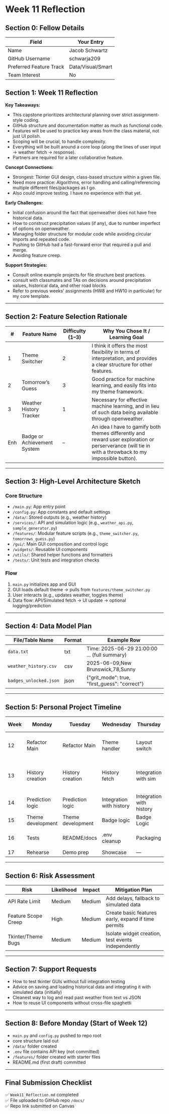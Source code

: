 # Week 11 Reflection

## Section 0: Fellow Details

| Field                   | Your Entry                 |
|-------------------------|----------------------------|
| Name                    | Jacob Schwartz             |
| GitHub Username         | schwarja209                |
| Preferred Feature Track | Data/Visual/Smart          |
| Team Interest           | No                         |


## Section 1: Week 11 Reflection

**Key Takeaways:**
- This capstone prioritizes architectural planning over strict assignment-style coding.
- GitHub structure and documentation matter as much as functional code.
- Features will be used to practice key areas from the class material, not just UI polish.
- Scoping will be crucial, to handle complexity.
- Everything will be built around a core loop (along the lines of user input → weather fetch → response).
- Partners are required for a later collaborative feature.

**Concept Connections:**
- Strongest: Tkinter GUI design, class-based structure within a given file.
- Need more practice: Algorithms, error handling and calling/referencing multiple different files/packages as I go.
- Also could improve testing.  I have no experience with that yet.

**Early Challenges:**
- Initial confusion around the fact that openweather does not have free historical data.
- How to construct precipitation values (if any), due to number imperfect of options on openweather.
- Managing folder structure for modular code while avoiding circular imports and repeated code.
- Pushing to GitHub had a fast-forward error that required a pull and merge.
- Avoiding feature creep.

**Support Strategies:**
- Consult online example projects for file structure best practices.
- consult with classmates and TAs on decisions around precipitation values, historical data, and other road blocks
- Refer to previous weeks' assignments (HW8 and HW10 in particular) for my core template.

---

## Section 2: Feature Selection Rationale

| # | Feature Name          | Difficulty (1–3) | Why You Chose It / Learning Goal |
|---|-----------------------|------------------|----------------------------------|
| 1 | Theme Switcher        | 2 | I think it offers the most flexibility in terms of interpretation, and provides a clear structure for other features. |
| 2 | Tomorrow’s Guess      | 3 | Good practice for machine learning, and easily fits into my theme framework. |
| 3 | Weather History Tracker | 1 | Necessary for effective machine learning, and in lieu of such data being available through openweather. |
| Enh | Badge or Achievement System | – | An idea I have to gamify both themes differently and reward user exploration or perserverance (will tie in with a throwback to my impossible button). |

---

## Section 3: High-Level Architecture Sketch

### Core Structure
- `/main.py`: App entry point
- `/config.py`: App constants and default settings
- `/data/`: Stored outputs (e.g., weather history)
- `/services/`: API and simulation logic (e.g., `weather_api.py`, `sample_generator.py`)
- `/features/`: Modular feature scripts (e.g., `theme_switcher.py`, `tomorrows_guess.py`)
- `/gui/`: Main GUI composition and control logic
- `/widgets/`: Reusable UI components
- `/utils/`: Shared helper functions and formatters
- `/tests/`: Unit tests and integration checks

### Flow
1. `main.py` initializes app and GUI
2. GUI loads default theme → pulls from `features/theme_switcher.py`
3. User interacts (e.g., updates weather, toggles theme)
4. Data flow: API/Simulated fetch → UI update → optional logging/prediction

---

## Section 4: Data Model Plan

| File/Table Name        | Format | Example Row                                   |
|------------------------|--------|----------------------------------------------|
| `data.txt`             | txt    | Time: 2025-06-29 21:00:00 ... (full summary) |
| `weather_history.csv`  | csv    | 2025-06-09,New Brunswick,78,Sunny            |
| `badges_unlocked.json` | json   | {"grit_mode": true, "first_guess": "correct"} |

---

## Section 5: Personal Project Timeline

| Week | Monday         | Tuesday        | Wednesday      | Thursday       | Key Milestone              |
|------|----------------|----------------|----------------|----------------|----------------------------|
| 12   | Refactor Main  | Refactor Main  | Theme handler  | Layout switch  | Refactored core app supports both UIs |
| 13   | History creation | History creation | History fetch | Integration with sim | Transition from simulated to historical data |
| 14   | Prediction logic | Prediction logic | Integration with history | Integration with history | Prediciton feature complete    |
| 15   | Theme development | Theme development | Badge logic | Badge Logic | All features implemented   |
| 16   | Tests          | README/docs    | .env cleanup   | Packaging      | App is production-ready    |
| 17   | Rehearse       | Demo prep      | Showcase       | —              | Demo Day                   |

---

## Section 6: Risk Assessment

| Risk                 | Likelihood | Impact | Mitigation Plan                                     |
|----------------------|------------|--------|-----------------------------------------------------|
| API Rate Limit       | Medium     | Medium | Add delays, fallback to simulated data              |
| Feature Scope Creep  | High       | Medium | Create basic features early, expand if time permits |
| Tkinter/Theme Bugs   | Medium     | Medium | Isolate widget creation, test events independently  |

---

## Section 7: Support Requests

- How to test tkinter GUIs without full integration testing
- Advice on saving and loading historical data and integrating it with simulated data (initially)
- Cleanest way to log and read past weather from text vs JSON
- How to reuse UI components without cross-file spaghetti

---

## Section 8: Before Monday (Start of Week 12)

- `main.py` and `config.py` pushed to repo root
- core structure laid out
- `/data/` folder created
- `.env` file contains API key (not committed)
- `/features/` folder created with starter files
- README.md (first draft) committed

---

## Final Submission Checklist

✅ `Week11_Reflection.md` completed  
✅ File uploaded to GitHub repo `/docs/`  
✅ Repo link submitted on Canvas
